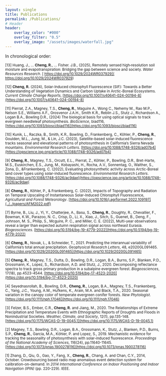 ```yaml
--- 
layout: single
title: Publications 
permalink: /Publications/
# Header
header:
    overlay_color: "#000"
    overlay_filter: "0.5"
    overlay_image: "/assets/images/waterfall.jpg" 
---
```


In chronological order:

<sub> [13] Huang, J., ... **Cheng, R.**, ... Fisher. J.B., (2025), Remotely sensed high‐resolution soil moisture and evapotranspiration: Bridging the gap between science and society. <em>Water Resources Research</em>. [ https://doi.org/10.1029/2024WR037929]( https://doi.org/10.1029/2024WR037929) </sub>

<sub> [12] **Cheng, R.** (2024), Solar-Induced chlorophyll Fluorescence (SIF): Towards a Better Understanding of Vegetation Dynamics and Carbon Uptake in Arctic-Boreal Ecosystems. <em>Current Climate Change Reports</em>, [https://doi.org/10.1007/s40641-024-00194-8](https://doi.org/10.1007/s40641-024-00194-8) </sub>

<sub> [11] Pierrat, Z.A., Magney, T.S., **Cheng, R.**,  Maguire A., Wong C., Nehemy M., Rao M.P., Nelson S.E., Williams A.F., Grosvenor J.A.H., Smith K.R., Reblin J.S., Stutz J., Richardson A., Logan B.A., Bowling D.R., (2024) The biological basis for using optical signals to track evergreen needleleaf photosynthesis. <em>BioScience</em>, biad116, [https://doi.org/10.1093/biosci/biad116](https://doi.org/10.1093/biosci/biad116)</sub>
     

<sub> [10] Kunik, L., Raczka, B., Smith, K.R., Bowling, D., Frankenberg, C., Köhler, P., **Cheng, R.**, Goulden, M.L., Jung, M., & Lin, J.C. (2023), Satellite-based solar-induced fluorescence tracks seasonal and elevational patterns of photosynthesis in California’s Sierra Nevada mountains. <em>Environmental Research Letters</em>. [https://doi.org/10.1088/1748-9326/ad07b4](https://iopscience.iop.org/article/10.1088/1748-9326/ad07b4)</sub>

<sub> [9] **Cheng, R.**, Magney, T.S., Orcutt, E.L., Pierrat, Z., Köhler, P., Bowling, D.R., Bret-Harte, M.S., Euskirchen, E.S., Jung, M., Kobayashi, H., Rocha, A.V., Sonnentag, O., Walther, S., Zona, D., &Frankenberg, C.  (2022), Evaluating photosynthetic activity across Arctic-Boreal land cover types using solar-induced fluorescence. <em>Environmental Research Letters</em>. [https://doi.org/10.1088/1748-9326/ac9dae](https://iopscience.iop.org/article/10.1088/1748-9326/ac9dae)</sub>

<sub> [8] **Cheng, R.**, Köhler, P., & Frankenberg, C. (2022), Impacts of Topography and Radiation on Temporal Upscaling of Instantaneous Solar-Induced Chlorophyll Fluorescence, <em>Agricultural and Forest Meteorology</em>. [https://doi.org/10.1016/j.agrformet.2022.109197](../../papers/AFM2022.pdf)</sub>

<sub> [7] Byrne, B., Liu, J., Yi, Y., Chatterjee, A., Basu, S., **Cheng, R.**, Doughty, R., Chevallier, F., Bowman, K.W., Parazoo, N. C., Crisp, D., Li, X., Xiao, J., Sitch, S., Guenet, B., Deng, F., Johnson, M. S., Philip, S., Mcguire, P. C., and Miller, C. E. (2022), Multi-year observations reveal a larger than expected autumn respiration signal across northeast Eurasia. <em>Biogeosciences</em>. [https://doi.org/10.5194/bg-19-4779-2022](https://doi.org/10.5194/bg-19-4779-2022)</sub>
 
<sub> [6] **Cheng, R.**, Novak, L., & Schneider, T., 2021. Predicting the interannual variability of California’s total annual precipitation. <em>Geophysical Research Letters</em>, 48, e2020GL091465. [https://doi.org/10.1029/2020GL091465](https://doi.org/10.1029/2020GL091465)</sub>
      
<sub> [5] **Cheng, R.**, Magney, T.S., Dutta, D., Bowling, D.R., Logan, B.A., Burns, S.P., Blanken, P.D., Grossmann, K., Lopez, S., Richardson, A.D. and Stutz, J., 2020. Decomposing reflectance spectra to track gross primary production in a subalpine evergreen forest. <em>Biogeosciences</em>, 17(18), pp.4523-4544. [https://doi.org/10.5194/bg-17-4523-2020](https://doi.org/10.5194/bg-17-4523-2020)</sub>

<sub> [4] Seyednasrollah, B., Bowling, D.R., **Cheng, R.**, Logan, B.A., Magney, T.S., Frankenberg, C., Yang, J.C., Young, A.M., Hufkens, K., Arain, M.A. and Black, T.A., 2020. Seasonal variation in the canopy color of temperate evergreen conifer forests. <em>New Phytologist</em>. [https://doi.org/10.1111/nph.17046](https://doi.org/10.1111/nph.17046)</sub>

<sub> [3] Felzer, B.S., Ember, C.R., **Cheng, R.** and Jiang, M., 2020. The Relationships of Extreme Precipitation and Temperature Events with Ethnographic Reports of Droughts and Floods in Nonindustrial Societies. <em>Weather, Climate, and Society</em>, 12(1), pp.135-148. [https://doi.org/10.1175/WCAS-D-19-0045.1](https://doi.org/10.1175/WCAS-D-19-0045.1)</sub>

<sub> [2] Magney, T.S., Bowling, D.R., Logan, B.A., Grossmann, K., Stutz, J., Blanken, P.D., Burns, S.P., **Cheng, R.**, Garcia, M.A., Kӧhler, P. and Lopez, S., 2019. Mechanistic evidence for tracking the seasonality of photosynthesis with solar-induced fluorescence. <em>Proceedings of the National Academy of Sciences</em>, 116(24), pp.11640-11645. [https://doi.org/10.1073/pnas.1900278116](https://doi.org/10.1073/pnas.1900278116)</sub>

<sub> [1] Zhang, D., Qiu, G., Gao, Y., Fang, X., **Cheng, R.**, Chang, A. and Chan, C.Y., 2014, October. Crowdsourcing based radio map anomalous event detection system for calibration-on-demand. In <em>2014 International Conference on Indoor Positioning and Indoor Navigation (IPIN)</em> (pp. 220-229). IEEE.</sub>


